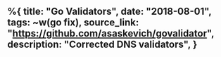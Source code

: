 %{
    title: "Go Validators",
    date: "2018-08-01",
    tags: ~w(go fix),
    source_link: "https://github.com/asaskevich/govalidator",
    description: "Corrected DNS validators",
}
---

